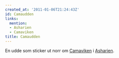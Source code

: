 ```yaml
---
created_at: '2011-01-06T21:24:43Z'
id: Camaudden
links:
  mention:
  - Asharien
  - Camaviken
title: Camaudden
---
```


En udde som sticker ut norr om [Camaviken] i [Asharien].

  [Camaviken]: Camaviken
  [Asharien]: Asharien
